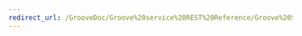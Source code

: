 ```yaml
---
redirect_url: /GrooveDoc/Groove%20service%20REST%20Reference/Groove%20Service%20REST%20Reference
---
```

